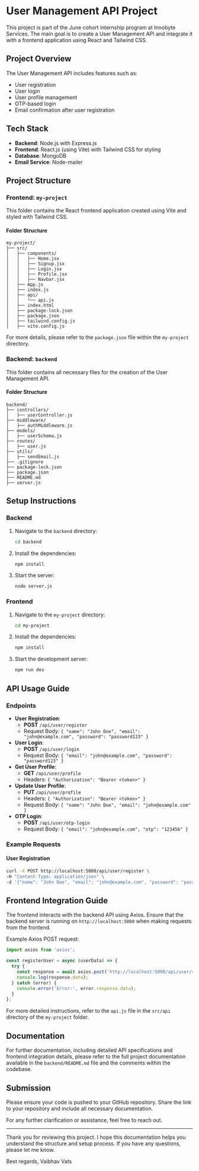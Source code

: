 # User Management API Project

This project is part of the June cohort internship program at Innobyte Services. The main goal is to create a User Management API and integrate it with a frontend application using React and Tailwind CSS.

## Project Overview

The User Management API includes features such as:
- User registration
- User login
- User profile management
- OTP-based login
- Email confirmation after user registration

## Tech Stack

- **Backend**: Node.js with Express.js
- **Frontend**: React.js (using Vite) with Tailwind CSS for styling
- **Database**: MongoDB
- **Email Service**: Node-mailer

## Project Structure

### Frontend: `my-project`

This folder contains the React frontend application created using Vite and styled with Tailwind CSS.

#### Folder Structure

```
my-project/
├── src/
│   ├── components/
│   │   ├── Home.jsx
│   │   ├── Signup.jsx
│   │   ├── Login.jsx
│   │   ├── Profile.jsx
│   │   ├── Navbar.jsx
│   ├── App.js
│   ├── index.js
│   ├── api/
│   │   └── api.js
│   ├── index.html
│   ├── package-lock.json
│   ├── package.json
│   ├── tailwind.config.js
│   ├── vite.config.js
```

For more details, please refer to the `package.json` file within the `my-project` directory.

### Backend: `backend`

This folder contains all necessary files for the creation of the User Management API.

#### Folder Structure

```
backend/
├── controllers/
│   ├── userController.js
├── middleware/
│   ├── authMiddleware.js
├── models/
│   ├── userSchema.js
├── routes/
│   ├── user.js
├── utils/
│   ├── sendEmail.js
├── .gitignore
├── package-lock.json
├── package.json
├── README.md
├── server.js
```

## Setup Instructions

### Backend

1. Navigate to the `backend` directory:
   ```bash
   cd backend
   ```
2. Install the dependencies:
   ```bash
   npm install
   ```
3. Start the server:
   ```bash
   node server.js
   ```

### Frontend

1. Navigate to the `my-project` directory:
   ```bash
   cd my-project
   ```
2. Install the dependencies:
   ```bash
   npm install
   ```
3. Start the development server:
   ```bash
   npm run dev
   ```

## API Usage Guide

### Endpoints

- **User Registration**: 
  - **POST** `/api/user/register`
  - Request Body: `{ "name": "John Doe", "email": "john@example.com", "password": "password123" }`
- **User Login**: 
  - **POST** `/api/user/login`
  - Request Body: `{ "email": "john@example.com", "password": "password123" }`
- **Get User Profile**: 
  - **GET** `/api/user/profile`
  - Headers: `{ "Authorization": "Bearer <token>" }`
- **Update User Profile**: 
  - **PUT** `/api/user/profile`
  - Headers: `{ "Authorization": "Bearer <token>" }`
  - Request Body: `{ "name": "John Doe", "email": "john@example.com" }`
- **OTP Login**: 
  - **POST** `/api/user/otp-login`
  - Request Body: `{ "email": "john@example.com", "otp": "123456" }`

### Example Requests

#### User Registration

```bash
curl -X POST http://localhost:5000/api/user/register \
-H "Content-Type: application/json" \
-d '{"name": "John Doe", "email": "john@example.com", "password": "password123"}'
```

## Frontend Integration Guide

The frontend interacts with the backend API using Axios. Ensure that the backend server is running on `http://localhost:5000` when making requests from the frontend.

Example Axios POST request:

```javascript
import axios from 'axios';

const registerUser = async (userData) => {
  try {
    const response = await axios.post('http://localhost:5000/api/user/register', userData);
    console.log(response.data);
  } catch (error) {
    console.error('Error:', error.response.data);
  }
};
```

For more detailed instructions, refer to the `api.js` file in the `src/api` directory of the `my-project` folder.

## Documentation

For further documentation, including detailed API specifications and frontend integration details, please refer to the full project documentation available in the `backend/README.md` file and the comments within the codebase.

## Submission

Please ensure your code is pushed to your GitHub repository. Share the link to your repository and include all necessary documentation.

For any further clarification or assistance, feel free to reach out.

---

Thank you for reviewing this project. I hope this documentation helps you understand the structure and setup process. If you have any questions, please let me know.

Best regards,
Vaibhav Vats